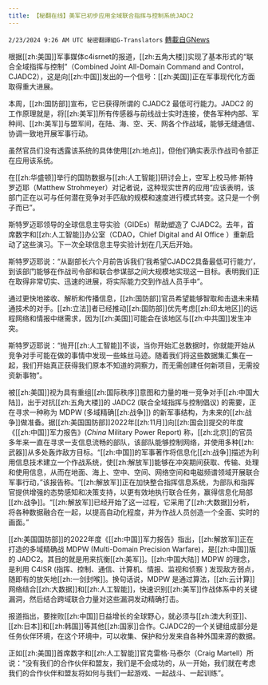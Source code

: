 ```yaml
---
title: 【秘翻在线】美军已初步应用全域联合指挥与控制系统JADC2
---
```

`2/23/2024 9:26 AM UTC 秘密翻譯組G-Translators` [轉載自GNews](https://gnews.org/articles/2334912)

根据[[zh:美国]]军事媒体c4isrnet的报道，[[zh:五角大楼]]实现了基本形式的“联合全域指挥与控制”（Combined Joint All-Domain Command and Control，CJADC2），这是向[[zh:中国]]发出的一个信号：[[zh:美国]]正在军事现代化方面取得重大进展。

本周，[[zh:国防部]]宣布，它已获得所谓的 CJADC2 最低可行能力。JADC2 的工作原理就是，将[[zh:美军]]所有传感器与前线战士实时连接，使各军种内部、军种间、[[zh:美军]]与盟军间，在陆、海、空、天、网各个作战域，能够无缝通信、协调一致地开展军事行动。

虽然官员们没有透露该系统的具体使用[[zh:地点]]，但他们确实表示作战司令部正在应用该系统。

在[[zh:华盛顿]]举行的国防数据与[[zh:人工智能]]研讨会上，空军上校马修·斯特罗迈耶（Matthew Strohmeyer）对记者说，这种现实世界的应用“应该表明，该部门正在以可与任何潜在竞争对手匹敌的规模和速度进行模式转变。这只是一个例子而已”。

斯特罗迈耶领导的全球信息主导实验（GIDEs）帮助塑造了 CJADC2。去年，首席数字和[[zh:人工智能]]办公室（CDAO，Chief Digital and AI Office ）重新启动了这些演习。下一次全球信息主导实验计划在几天后开始。

斯特罗迈耶说：“从副部长六个月前告诉我们‘我希望CJADC2具备最低可行能力’，到该部门能够在作战司令部和联合参谋部之间大规模地实现这一目标。表明我们正在取得非常切实、迅速的进展，将实际能力交到作战人员手中”。

通过更快地接收、解析和传播信息，[[zh:国防部]]官员希望能够智取和击退未来精通技术的对手。[[zh:立法]]者已经推动[[zh:国防部]]优先考虑[[zh:印太地区]]的远程网络和情报中继需求，因为[[zh:美国]]可能会在该地区与[[zh:中共国]]发生冲突。

斯特罗迈耶说：“抛开[[zh:人工智能]]不谈，当你开始汇总数据时，你就能开始从竞争对手可能在做的事情中发现一些蛛丝马迹。随着我们将这些数据集汇集在一起，我们开始真正获得我们原本不知道的洞察力，而无需创建任何新项目，无需投资新事物”。

被[[zh:美国]]视为具有重组[[zh:国际秩序]]意图和力量的唯一竞争对手[[zh:中国大陆]]，出于对抗[[zh:五角大楼]]的 JADC2 (联合全域指挥与控制倡议) 的需要，正在寻求一种称为 MDPW (多域精确[[zh:战争]]) 的新军事结构，为未来的[[zh:战争]]做准备。据[[zh:美国国防部]]2022年[[zh:11月]]向[[zh:国会]]提交的年度《[[zh:中国]]军力报告》(_China_ Military Power Report) 称，[[zh:北京]]的官员多年来一直在寻求一支信息流畅的部队，该部队能够控制网络，并使用多种[[zh:武器]]从多处轰炸敌方目标。“[[zh:中国]]的军事著作将信息化[[zh:战争]]描述为利用信息技术建立一个作战系统，使[[zh:解放军]]能够在冲突期间获取、传输、处理和使用信息，从而在地面、海上、空中、空间、网络空间和电磁频谱领域开展联合军事行动，”该报告称。“[[zh:解放军]]正在加快整合指挥信息系统，为部队和指挥官提供增强的态势感知和决策支持，以更有效地执行联合任务，赢得信息化局部[[zh:战争]]。“[[zh:解放军]]已经开始了这一过程，它采用了[[zh:大数据]]分析，将各种数据融合在一起，以提高自动化程度，并为作战人员创造一个全面、实时的画面。” 

[[zh:美国国防部]]的2022年度《[[zh:中国]]军力报告》指出，[[zh:解放军]]正在打造的多域精确战 MDPW (Multi-Domain Precision Warfare)，是[[zh:中国]]版的 JADC2。其目的就是用来抗衡[[zh:美军]]。[[zh:中国大陆]] MDPW 的理念，是利用 C4ISR (指挥、控制、通信、计算机、情报、监视和侦察 ) 发现敌方弱点，随即有的放矢地[[zh:一剑封喉]]。换句话说，MDPW 是通过算法，[[zh:云计算]]网络结合[[zh:大数据]]和[[zh:人工智能]]，快速识别[[zh:美军]]作战体系中的关键漏洞，然后结合跨域联合力量对这些漏洞发动精确打击。

报道指出，要挫败[[zh:中国]]日益增长的全球野心，就必须与[[zh:澳大利亚]]、[[zh:日本]]和[[zh:韩国]]等其他[[zh:国家]]合作。CJADC2的一个关键组成部分是任务伙伴环境，在这个环境中，可以收集、保护和分发来自各种外国来源的数据。

正如[[zh:美国]]首席数字和[[zh:人工智能]]官克雷格·马泰尔（Craig Martell）所说：“没有我们的合作伙伴和盟友，我们是不会成功的，从一开始，我们就在考虑我们的合作伙伴和盟友将如何与我们一起游戏、一起战斗、一起训练”。
